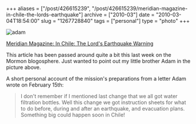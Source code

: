 +++
aliases = ["/post/426615239", "/post/426615239/meridian-magazine-in-chile-the-lords-earthquake"]
archive = ["2010-03"]
date = "2010-03-04T18:54:00"
slug = "1267728840"
tags = ["personal"]
type = "photo"
+++

![adam][1]

[Meridian Magazine: In Chile: The Lord's Earthquake Warning][2]

This article has been passed around quite a bit this last week on the
Mormon blogosphere.  Just wanted to point out my little brother Adam in
the picture above.

A short personal account of the mission's preparations from a letter Adam
wrote on February 15th:

> I don't remember if I mentioned last change that we all got water
> filtration bottles. Well this change we got instruction sheets for what
> to do before, during and after an earthquake, and evacuation plans.
> Something big could happen soon in Chile!

[1]: http://41.media.tumblr.com/tumblr_kyrtuv4QDR1qaxyu1o1_1280.png
[2]: http://www.ldsmag.com/churchupdate/100303chile.html
